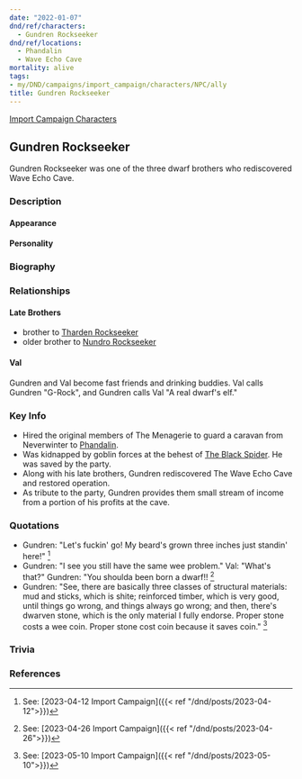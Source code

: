 ```yaml
---
date: "2022-01-07"
dnd/ref/characters:
  - Gundren Rockseeker
dnd/ref/locations:
  - Phandalin
  - Wave Echo Cave
mortality: alive
tags:
- my/DND/campaigns/import_campaign/characters/NPC/ally
title: Gundren Rockseeker
---
```


[Import Campaign Characters](/dnd/characters/)

## Gundren Rockseeker

Gundren Rockseeker was one of the three dwarf brothers who rediscovered Wave Echo Cave.

### Description

#### Appearance

#### Personality

### Biography

### Relationships

#### Late Brothers

- brother to [Tharden Rockseeker](/dnd/npcs/tharden-rockseeker)
- older brother to [Nundro Rockseeker](/dnd/npcs/nundro-rockseeker)

#### Val

Gundren and Val become fast friends and drinking buddies. Val calls Gundren "G-Rock", and Gundren calls Val "A real dwarf's elf."

### Key Info

- Hired the original members of The Menagerie to guard a caravan from Neverwinter to [Phandalin](/dnd/locations/phandalin).
- Was kidnapped by goblin forces at the behest of [The Black Spider](/dnd/npcs/nezznar-the-black-spider). He was saved by the party.
- Along with his late brothers, Gundren rediscovered The Wave Echo Cave and restored operation.
- As tribute to the party, Gundren provides them small stream of income from a portion of his profits at the cave.

### Quotations

- Gundren: "Let's fuckin' go! My beard's grown three inches just standin' here!" [^1]
- Gundren: "I see you still have the same wee problem."
  Val: "What's that?"
  Gundren: "You shoulda been born a dwarf!! [^2]
- Gundren: "See, there are basically three classes of structural materials: mud and sticks, which is shite; reinforced timber, which is very good, until things go wrong, and things always go wrong; and then, there's dwarven stone, which is the only material I fully endorse. Proper stone costs a wee coin. Proper stone cost coin because it saves coin." [^3]

### Trivia

### References

[^1]: See: [2023-04-12 Import Campaign]({{< ref "/dnd/posts/2023-04-12">}})
[^2]: See: [2023-04-26 Import Campaign]({{< ref "/dnd/posts/2023-04-26">}})
[^3]: See: [2023-05-10 Import Campaign]({{< ref "/dnd/posts/2023-05-10">}})
